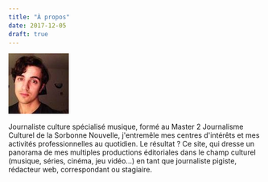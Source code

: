 ```yaml
---
title: "À propos"
date: 2017-12-05
draft: true
---
```


![](images/cropped-20545549_10155112560443375_7508921838320792976_o11.jpg)

Journaliste culture spécialisé musique, formé au Master 2 Journalisme Culturel de la Sorbonne Nouvelle, j'entremêle mes centres d'intérêts et mes activités professionnelles au quotidien. Le résultat ? Ce site, qui dresse un panorama de mes multiples productions éditoriales dans le champ culturel (musique, séries, cinéma, jeu vidéo...) en tant que journaliste pigiste, rédacteur web, correspondant ou stagiaire.
